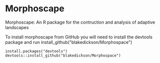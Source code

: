 # Morphoscape
Morphoscape: An R package for the contruction and analysis of adaptive landscapes

To install morphoscape from GitHub you will need to install the devtools package and run install_github("blakedickson/Morphospace")

<pre><code>install.packages("devtools")
devtools::install_github("blakedickson/Morphospace")
</code></pre>